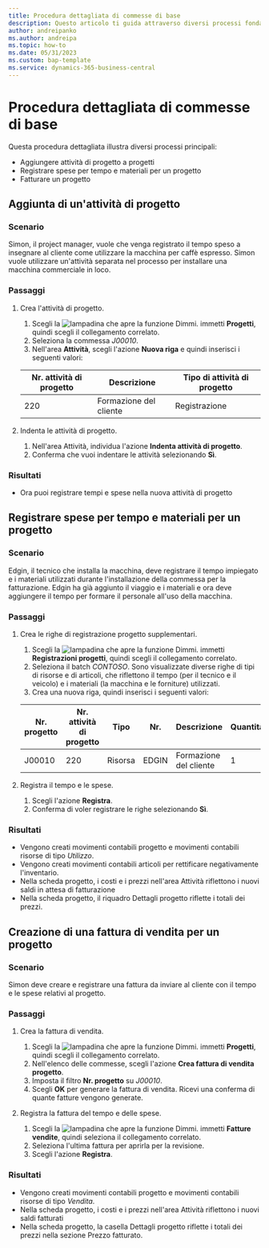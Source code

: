```yaml
---
title: Procedura dettagliata di commesse di base
description: Questo articolo ti guida attraverso diversi processi fondamentali di gestione dei progetti.
author: andreipanko
ms.author: andreipa
ms.topic: how-to
ms.date: 05/31/2023
ms.custom: bap-template
ms.service: dynamics-365-business-central
---
```

# Procedura dettagliata di commesse di base

Questa procedura dettagliata illustra diversi processi principali:

- Aggiungere attività di progetto a progetti
- Registrare spese per tempo e materiali per un progetto
- Fatturare un progetto

## Aggiunta di un'attività di progetto

### Scenario  

Simon, il project manager, vuole che venga registrato il tempo speso a insegnare al cliente come utilizzare la macchina per caffè espresso. Simon vuole utilizzare un'attività separata nel processo per installare una macchina commerciale in loco.

### Passaggi

1. Crea l'attività di progetto.

    1. Scegli la ![lampadina che apre la funzione Dimmi.](../../media/ui-search/search_small.png "Informazioni sull'operazione che si desidera eseguire") immetti **Progetti**, quindi scegli il collegamento correlato.  
    2. Seleziona la commessa *J00010*.
    3. Nell'area **Attività**, scegli l'azione **Nuova riga** e quindi inserisci i seguenti valori:
 
    |Nr. attività di progetto|Descrizione|Tipo di attività di progetto|
    |------------|-----------|-------------|  
    |220|Formazione del cliente|Registrazione|

2. Indenta le attività di progetto.
   1. Nell'area Attività, individua l'azione **Indenta attività di progetto**.
   2. Conferma che vuoi indentare le attività selezionando **Sì**.

### Risultati

 - Ora puoi registrare tempi e spese nella nuova attività di progetto

## Registrare spese per tempo e materiali per un progetto

### Scenario  

Edgin, il tecnico che installa la macchina, deve registrare il tempo impiegato e i materiali utilizzati durante l'installazione della commessa per la fatturazione. Edgin ha già aggiunto il viaggio e i materiali e ora deve aggiungere il tempo per formare il personale all'uso della macchina.

### Passaggi

1. Crea le righe di registrazione progetto supplementari.

    1. Scegli la ![lampadina che apre la funzione Dimmi.](../../media/ui-search/search_small.png "Informazioni sull'operazione che si desidera eseguire") immetti **Registrazioni progetti**, quindi scegli il collegamento correlato.  
    2. Seleziona il batch *CONTOSO*. Sono visualizzate diverse righe di tipi di risorse e di articoli, che riflettono il tempo (per il tecnico e il veicolo) e i materiali (la macchina e le forniture) utilizzati.
    3. Crea una nuova riga, quindi inserisci i seguenti valori:
 
    |Nr. progetto|Nr. attività di progetto|Tipo|Nr.|Descrizione|Quantità|
    |-------|------------|----|---|-----------|--------|  
    |J00010|220|Risorsa|EDGIN|Formazione del cliente|1|

2. Registra il tempo e le spese.
   1. Scegli l'azione **Registra**.
   2. Conferma di voler registrare le righe selezionando **Sì**.

### Risultati

- Vengono creati movimenti contabili progetto e movimenti contabili risorse di tipo *Utilizzo*.
- Vengono creati movimenti contabili articoli per rettificare negativamente l'inventario.
- Nella scheda progetto, i costi e i prezzi nell'area Attività riflettono i nuovi saldi in attesa di fatturazione
- Nella scheda progetto, il riquadro Dettagli progetto riflette i totali dei prezzi.

## Creazione di una fattura di vendita per un progetto

### Scenario  

Simon deve creare e registrare una fattura da inviare al cliente con il tempo e le spese relativi al progetto.

### Passaggi

1. Crea la fattura di vendita.

    1. Scegli la ![lampadina che apre la funzione Dimmi.](../../media/ui-search/search_small.png "Informazioni sull'operazione che si desidera eseguire") immetti **Progetti**, quindi scegli il collegamento correlato.  
    2. Nell'elenco delle commesse, scegli l'azione **Crea fattura di vendita progetto**.
    3. Imposta il filtro **Nr. progetto** su *J00010*.
    4. Scegli **OK** per generare la fattura di vendita. Ricevi una conferma di quante fatture vengono generate.

2. Registra la fattura del tempo e delle spese.

   1. Scegli la ![lampadina che apre la funzione Dimmi.](../../media/ui-search/search_small.png "Informazioni sull'operazione che si desidera eseguire") immetti **Fatture vendite**, quindi seleziona il collegamento correlato.  
   2. Seleziona l'ultima fattura per aprirla per la revisione.
   3. Scegli l'azione **Registra**.

### Risultati

- Vengono creati movimenti contabili progetto e movimenti contabili risorse di tipo *Vendita*.
- Nella scheda progetto, i costi e i prezzi nell'area Attività riflettono i nuovi saldi fatturati
- Nella scheda progetto, la casella Dettagli progetto riflette i totali dei prezzi nella sezione Prezzo fatturato.
